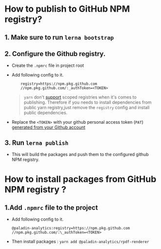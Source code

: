 # How to publish to GitHub NPM registry?

## 1. Make sure to run `lerna bootstrap`

## 2. Configure the Github registry.

- Create the `.npmrc` file in project root
- Add following config to it.

          registry=https://npm.pkg.github.com
          //npm.pkg.github.com/:_authToken=<TOKEN>

  > `yarn` don't [support](https://github.com/yarnpkg/yarn/issues/4732) scoped registries when it's comes to publishing.
  > Therefore if you needs to install dependencies from public yarn registry,just remove the `registry` config and install public dependencies.

* Replace the `<TOKEN>` with your github personal access token (`PAT`) [generated from your Github account](https://github.com/settings/tokens)

## 3. Run `lerna publish`

- This will build the packages and push them to the configured github NPM registry.

# How to install packages from GitHub NPM registry ?

## 1.Add `.npmrc` file to the project

- Add following config to it.

      @paladin-analytics:registry=https://npm.pkg.github.com
      //npm.pkg.github.com/:\_authToken=<TOKEN>

- Then install packages : `yarn add @paladin-analytics/rpdf-renderer`
